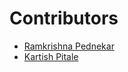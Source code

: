 # Contributors
- [Ramkrishna Pednekar](https://github.com/sidd82)
- [Kartish Pitale](https://github.com/kartishp)